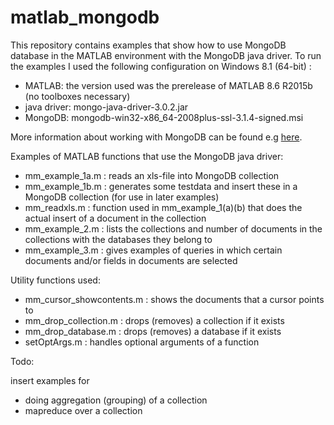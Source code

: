 # matlab_mongodb
This repository contains examples that show how to use MongoDB database in the MATLAB environment with the MongoDB java driver. 
To run the examples I used the following configuration on Windows 8.1 (64-bit) :
* MATLAB: the version used was the prerelease of MATLAB 8.6 R2015b (no toolboxes necessary)
* java driver: mongo-java-driver-3.0.2.jar 
* MongoDB: mongodb-win32-x86_64-2008plus-ssl-3.1.4-signed.msi

More information about working with MongoDB can be found e.g [here](http://docs.mongodb.org/manual/core/crud-introduction/).

Examples of MATLAB functions that use the MongoDB java driver:
* mm_example_1a.m : reads an xls-file into MongoDB collection
* mm_example_1b.m : generates some testdata and insert these in a MongoDB collection (for use in later examples)
* mm_readxls.m    : function used in mm_example_1(a)(b) that does the actual insert of a document in the collection
* mm_example_2.m  : lists the collections and number of documents in the collections with the databases they belong to
* mm_example_3.m  : gives examples of queries in which certain documents and/or fields in documents are selected

Utility functions used:
* mm_cursor_showcontents.m : shows the documents that a cursor points to
* mm_drop_collection.m : drops (removes) a collection if it exists
* mm_drop_database.m : drops (removes) a database if it exists
* setOptArgs.m : handles optional arguments of a function

Todo:

insert examples for 
* doing aggregation (grouping) of a collection
* mapreduce over a collection


